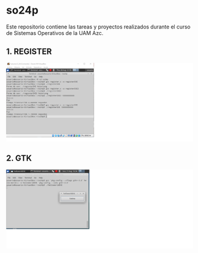# so24p
Este repositorio contiene las tareas y proyectos realizados durante el curso de Sistemas Operativos de la UAM Azc.

## 1. REGISTER
![Register](so24pEvidencias/REGISTER.png)

## 2. GTK
![Register](so24pEvidencias/GTK.png)
